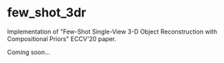 # few_shot_3dr
Implementation of "Few-Shot Single-View 3-D Object Reconstruction with Compositional Priors" ECCV'20 paper. 

Coming soon...
